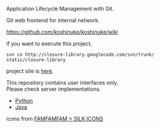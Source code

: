 Application Lifecycle Management with Git.

Git web frontend for internal network.

https://github.com/koshinuke/koshinuke/wiki

if you want to execute this project,

`svn co http://closure-library.googlecode.com/svn/trunk/ static/closure-library`

project site is [here](http://koshinuke.github.com).  

This repository contains user interfaces only.  
Please check server implementations.  

* [Python](https://github.com/koshinuke/koshinuke.py)
* [Java](https://github.com/koshinuke/koshinuke.java)

icons from [FAMFAMFAM > SILK ICONS](http://www.famfamfam.com/lab/icons/silk/)
